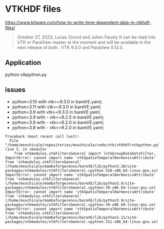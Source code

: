 # VTKHDF files
https://www.kitware.com/how-to-write-time-dependent-data-in-vtkhdf-files/
>  October 27, 2023; Lucas Givord and Julien Fausty
> It can be read into VTK or ParaView master at the moment and will be available in the next release of both : VTK 9.3.0 and ParaView 5.12.0.

## Application
python vtkpython.py 

## issues
* python=3.10 with vtk>=9.3.0 in bareVE.yaml; 
* python=3.11 with vtk>=9.3.0 in bareVE.yaml; 
* python=3.9 with vtk>=9.3.0 in bareVE.yaml; 
* python=3.9 with  - vtk>=9.2.5 in bareVE.yaml; 
* python=3.9 with  - vtk>=9.2.0 in bareVE.yaml; 
* python=3.8 with  - vtk>=9.2.0 in bareVE.yaml; 


```
Traceback (most recent call last):
  File "/home/mxochicale/repositories/mxochicale/code/vtk/vtkhdf/vtkpython.py", line 3, in <module>
    from vtkmodules.vtkFiltersGeneral import (vtkGroupDataSetsFilter,
ImportError: cannot import name 'vtkSpatioTemporalHarmonicsAttribute' from 'vtkmodules.vtkFiltersGeneral' (/home/mxochicale/mambaforge/envs/bareVE/lib/python3.10/site-packages/vtkmodules/vtkFiltersGeneral.cpython-310-x86_64-linux-gnu.so)
ImportError: cannot import name 'vtkSpatioTemporalHarmonicsAttribute' from 'vtkmodules.vtkFiltersGeneral' (/home/mxochicale/mambaforge/envs/bareVE/lib/python3.9/site-packages/vtkmodules/vtkFiltersGeneral.cpython-39-x86_64-linux-gnu.so)
ImportError: cannot import name 'vtkSpatioTemporalHarmonicsAttribute' from 'vtkmodules.vtkFiltersGeneral' (/home/mxochicale/mambaforge/envs/bareVE/lib/python3.9/site-packages/vtkmodules/vtkFiltersGeneral.cpython-39-x86_64-linux-gnu.so)
ImportError: cannot import name 'vtkSpatioTemporalHarmonicsAttribute' from 'vtkmodules.vtkFiltersGeneral' (/home/mxochicale/mambaforge/envs/bareVE/lib/python3.11/site-packages/vtkmodules/vtkFiltersGeneral.cpython-311-x86_64-linux-gnu.so)
```


